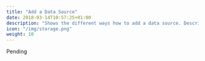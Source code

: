 ```yaml
---
title: "Add a Data Source"
date: 2018-03-14T10:57:25+01:00
description: "Shows the different ways how to add a data source. Describes the advantages and disadvantages of each approach."
icon: "/img/storage.png"
weight: 10
---
```

Pending